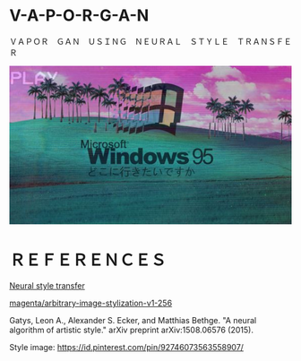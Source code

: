 # V-A-P-O-R-G-A-N
ＶＡＰＯＲ　ＧＡＮ　ＵＳＩＮＧ　ＮＥＵＲＡＬ　ＳＴＹＬＥ　ＴＲＡＮＳＦＥＲ

![style](style.jpg)
# ＲＥＦＥＲＥＮＣＥＳ

[Neural style transfer](https://www.tensorflow.org/tutorials/generative/style_transfer)

[magenta/arbitrary-image-stylization-v1-256](https://tfhub.dev/google/lite-model/magenta/arbitrary-image-stylization-v1-256/fp16/prediction/1)

Gatys, Leon A., Alexander S. Ecker, and Matthias Bethge. "A neural algorithm of artistic style." arXiv preprint arXiv:1508.06576 (2015).

Style image: https://id.pinterest.com/pin/92746073563558907/

